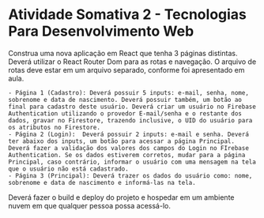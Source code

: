 # Atividade Somativa 2 - Tecnologias Para Desenvolvimento Web

Construa uma nova aplicação em React que tenha 3 páginas distintas. Deverá utilizar o React Router Dom para as rotas e navegação. O arquivo de rotas deve estar em um arquivo separado, conforme foi apresentado em aula. 

    - Página 1 (Cadastro): Deverá possuir 5 inputs: e-mail, senha, nome, sobrenome e data de nascimento. Deverá possuir também, um botão ao final para cadastro deste usuário. Deverá criar um usuário no Firebase Authentication utilizando o provedor E-mail/senha e o restante dos dados, gravar no Firestore, trazendo inclusive, o UID do usuário para os atributos no Firestore.  
    - Página 2 (Login):  Deverá possuir 2 inputs: e-mail e senha. Deverá ter abaixo dos inputs, um botão para acessar a página Principal. Deverá fazer a validação dos valores dos campos do Login no FIrebase Authentication. Se os dados estiverem corretos, mudar para a página Principal, caso contrário, informar o usuário com uma mensagem na tela que o usuário não está cadastrado. 
    - Página 3 (Principal): Deverá trazer os dados do usuário como: nome, sobrenome e data de nascimento e informá-las na tela.  

Deverá fazer o build e deploy do projeto e hospedar em um ambiente nuvem em que qualquer pessoa possa acessá-lo. 
